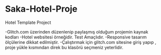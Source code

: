 # Saka-Hotel-Proje
Hotel Template Project

-Glitch.com üzerinden düzenlenip paylaşmış olduğum projemin kaynak kodları 
-Hotel websitesi örneğidir. Test Amaçlıdır.
-Responsive tasarım ölçülerine dikkat edilmiştir.
-Çalıştırmak için glitch.com sitesine giriş yapıp , proje yükle kısmından direk bu klasörü seçmeniz yeterlidir.
